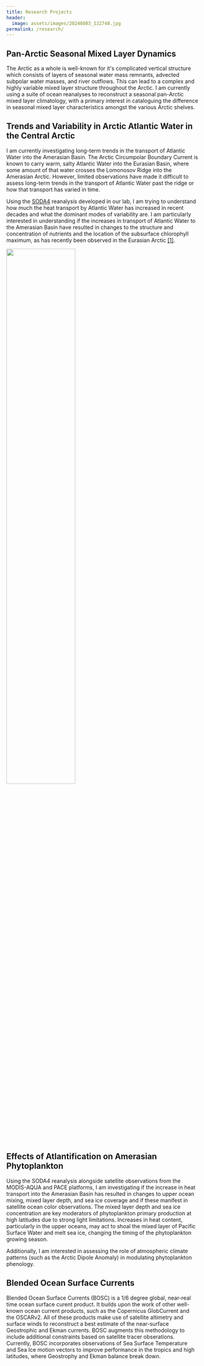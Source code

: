 ```yaml
---
title: Research Projects
header:
  image: assets/images/20240803_132748.jpg
permalink: /research/
---
```


## Pan-Arctic Seasonal Mixed Layer Dynamics
The Arctic as a whole is well-known for it's complicated vertical structure which consists of layers of seasonal water mass remnants, advected subpolar water masses, and river outflows. This can lead to a complex and highly variable mixed layer structure throughout the Arctic. I am currently using a suite of ocean reanalyses to reconstruct a seasonal pan-Arctic mixed layer climatology, with a primary interest in cataloguing the difference in seasonal mixed layer characteristics amongst the various Arctic shelves. 

## Trends and Variability in Arctic Atlantic Water in the Central Arctic

I am currently investigating long-term trends in the transport of Atlantic Water into the Amerasian Basin. The Arctic Circumpolar Boundary Current is known to carry warm, salty Atlantic Water into the Eurasian Basin, where some amount of that water crosses the Lomonosov Ridge into the Amerasian Arctic. However, limited observations have made it difficult to assess long-term trends in the transport of Atlantic Water past the ridge or how that transport has varied in time.

Using the [SODA4](https://soda.umd.edu) reanalysis developed in our lab, I am trying to understand how much the heat transport by Atlantic Water has increased in recent decades and what the dominant modes of variability are. I am particularly interested in understanding if the increases in transport of Atlantic Water to the Amerasian Basin have resulted in changes to the structure and concentration of nutrients and the location of the subsurface chlorophyll maximum, as has recently been observed in the Eurasian Arctic [[1]](https://www.science.org/doi/10.1126/sciadv.adq7580).

<img src="/assets/images/acbc_fig1.jpg" width="60%">

## Effects of Atlantification on Amerasian Phytoplankton

Using the SODA4 reanalysis alongside satellite observations from the MODIS-AQUA and PACE platforms, I am investigating if the increase in heat transport into the Amerasian Basin has resulted in changes to upper ocean mixing, mixed layer depth, and sea ice coverage and if these manifest in satellite ocean color observations. The mixed layer depth and sea ice concentration are key moderators of phytoplankton primary production at high latitudes due to strong light limitations. Increases in heat content, particularly in the upper oceans, may act to shoal the mixed layer of Pacific Surface Water and melt sea ice, changing the timing of the phytoplankton growing season.

Additionally, I am interested in assessing the role of atmospheric climate patterns (such as the Arctic Dipole Anomaly) in modulating phytoplankton phenology.

## Blended Ocean Surface Currents

Blended Ocean Surface Currents (BOSC) is a 1/6 degree global, near-real time ocean surface curent product. It builds upon the work of other well-known ocean current products, such as the Copernicus GlobCurrent and the OSCARv2. All of these products make use of satellite altimetry and surface winds to reconstruct a best estimate of the near-surface Geostrophic and Ekman currents. BOSC augments this methodology to include additional constraints based on satellite tracer obserations. Currently, BOSC incorporates observations of Sea Surface Temperature and Sea Ice motion vectors to improve performance in the tropics and high latitudes, where Geostrophy and Ekman balance break down.
